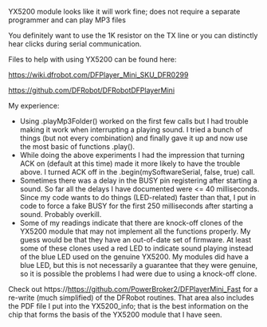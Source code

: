 YX5200 module looks like it will work fine; does not require a separate programmer and  can play MP3 files

You definitely want to use the 1K resistor on the TX line or you can distinctly hear clicks during serial communication.

Files to help with using YX5200 can be found here:

https://wiki.dfrobot.com/DFPlayer_Mini_SKU_DFR0299

https://github.com/DFRobot/DFRobotDFPlayerMini

My experience:
- Using .playMp3Folder() worked on the first few calls but I had trouble making it work when interrupting a playing sound. I tried a bunch of things (but not every combination) and finally gave it up and now use the most basic of functions .play().
- While doing the above experiments I had the impression that turning ACK on (default at this time) made it more likely to have the trouble above. I turned ACK off in the .begin(mySoftwareSerial, false, true) call.
- Sometimes there was a delay in the BUSY pin registering after starting a sound. So far all the delays I have documented were <= 40 milliseconds. Since my code wants to do things (LED-related) faster than that, I put in code to force a fake BUSY for the first 250 milliseconds after starting a sound. Probably overkill.
- Some of my readings indicate that there are knock-off clones of the YX5200 module that may not implement all the functions properly. My guess would be that they have an out-of-date set of firmware. At least some of these clones used a red LED to indicate sound playing instead of the blue LED used on the genuine YX5200. My modules did have a blue LED, but this is not necessarily a guarantee that they were genuine, so it is possible the problems I had were due to using a knock-off clone.

Check out https://https://github.com/PowerBroker2/DFPlayerMini_Fast for a re-write (much simplified) of the DFRobot routines. That area also includes the PDF file I put into the YX5200_info; that is the best information on the chip that forms the basis of the YX5200 module that I have seen.
